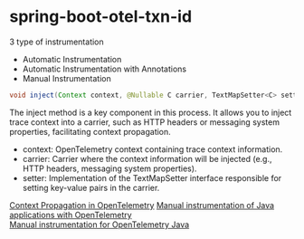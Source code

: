 # spring-boot-otel-txn-id

3 type of instrumentation
* Automatic Instrumentation
* Automatic Instrumentation with Annotations
* Manual Instrumentation



```java
void inject(Context context, @Nullable C carrier, TextMapSetter<C> setter);
```
The inject method is a key component in this process. It allows you to inject trace context into a carrier, such as HTTP headers or messaging system properties, facilitating context propagation.

* context: OpenTelemetry context containing trace context information.
* carrier: Carrier where the context information will be injected (e.g., HTTP headers, messaging system properties).
* setter: Implementation of the TextMapSetter interface responsible for setting key-value pairs in the carrier.


[Context Propagation in OpenTelemetry](https://medium.com/@danielbcorreia/context-propagation-in-opentelemetry-3f53ab31bcf5)
[Manual instrumentation of Java applications with OpenTelemetry](https://www.elastic.co/blog/manual-instrumentation-of-java-applications-opentelemetry)\
[Manual instrumentation for OpenTelemetry Java](https://opentelemetry.io/docs/languages/java/instrumentation/)
